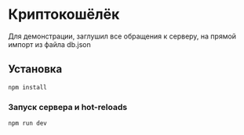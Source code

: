 # Криптокошёлёк
Для демонстрации, заглушил все обращения к серверу, на прямой импорт из файла db.json
## Установка

```
npm install
```

### Запуск сервера и hot-reloads

```
npm run dev
```
